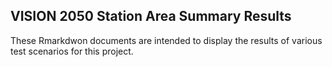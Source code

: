 ## VISION 2050 Station Area Summary Results

These Rmarkdwon documents are intended to display the results of various test scenarios for this project.

